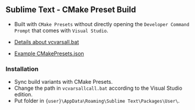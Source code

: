 ## Sublime Text - CMake Preset Build
- Built with ```CMake Presets``` without directly opening the ```Developer Command Prompt``` that comes with ```Visual Studio```.

- [Details about vcvarsall.bat](https://learn.microsoft.com/en-us/cpp/build/cmake-presets-vs?view=msvc-170)
- [Example CMakePresets.json](Example/CMakePresets.json)

### Installation

- Sync build variants with CMake Presets.
- Change the path in ```vcvarsallcall.bat``` according to the Visual Studio edition.
- Put folder in ```{user}\AppData\Roaming\Sublime Text\Packages\User\```.